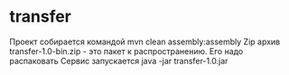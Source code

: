 # transfer

Проект собирается командой mvn clean assembly:assembly
Zip архив transfer-1.0-bin.zip - это пакет к распространению. Его надо распаковать
Сервис запускается java -jar transfer-1.0.jar
